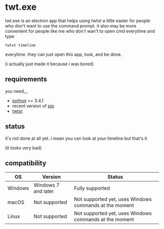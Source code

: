 # twt.exe

twt.exe is an electron app that helps using twtxt a little easier for people who don't want to use the command prompt. it also may be more convenient for people like me who don't wan't to open cmd everytime and type

`twtxt timeline`

everytime. they can just open this app, look, and be done.

(i actually just made it because i was bored)

## requirements

you need,,,

- [python](https://www.python.org/) >= 3.4.1
- recent version of [pip](https://pip.pypa.io/en/stable/)
- [twtxt](https://twtxt.readthedocs.io/en/stable/)

## status

it's not done at all yet. i mean you can look at your timeline but that's it

(it looks very bad)

## compatibility

| OS | Version | Status |
|----|---------|--------|
| Windows | Windows 7 and later | Fully supported |
| macOS | Not supported | Not supported yet, uses Windows commands at the moment |
| Linux | Not supported | Not supported yet, uses Windows commands at the moment |
